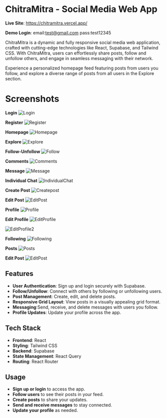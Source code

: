 # ChitraMitra - Social Media Web App

**Live Site**: https://chitramitra.vercel.app/

**Demo Login**: 
email:test@gmail.com
pass:test12345

ChitraMitra is a dynamic and fully responsive social media web application, crafted with cutting-edge technologies like React, Supabase, and Tailwind CSS. With ChitraMitra, users can effortlessly share posts, follow and unfollow others, and engage in seamless messaging with their network.

Experience a personalized homepage feed featuring posts from users you follow, and explore a diverse range of posts from all users in the Explore section.

# Screenshots 

**Login**
![Login](https://github.com/user-attachments/assets/6798454f-be0c-420a-95c6-29cbf9f23506)

**Register**
![Register](https://github.com/user-attachments/assets/34ff6adc-8626-4183-b3fe-7c6343cd9122)

**Homepage**
![Homepage](https://github.com/user-attachments/assets/0c830abb-be56-413d-ac5c-019f7b53a946)

**Explore**
![Explore](https://github.com/user-attachments/assets/5b9b31e3-b1dc-470f-9a64-27286586ee09)

**Follow-Unfollow**
![Follow](https://github.com/user-attachments/assets/af37a1e9-ca6e-4aa7-8cf5-17f8ecd77ec3)

**Comments**
![Comments](https://github.com/user-attachments/assets/e4151e68-6975-42b6-a764-1d1d0927a829)

**Message**
![Message](https://github.com/user-attachments/assets/39008ec3-e1f4-4c67-ab4e-40e1f8ffc4c6)

**Individual Chat**
![IndividualChat](https://github.com/user-attachments/assets/1efb67cb-28be-4e0c-9faa-f73feaa1d107)

**Create Post**
![Createpost](https://github.com/user-attachments/assets/0e73e0a0-d611-4d86-9030-c482de58cac4)

**Edit Post**
![EditPost](https://github.com/user-attachments/assets/e28da29c-0bc0-4d90-84a4-f7b323d806ef)

**Profile**
![Profile](https://github.com/user-attachments/assets/5f5d0482-fbb4-4460-807e-e84297d54794)

**Edit Profile**
![EditProfile](https://github.com/user-attachments/assets/da7d0994-86af-4624-8654-28136bbe455f)

![EditProfile2](https://github.com/user-attachments/assets/22b13f28-138f-4bc9-90e9-c251485edb1d)

**Following**
![Following](https://github.com/user-attachments/assets/84dd0d8a-4323-4c2a-a631-4c4b296a8615)

**Posts**
![Posts](https://github.com/user-attachments/assets/78876fe3-da75-4a5a-bb9d-de567a2876d9)

**Edit Post**
![EditPost](https://github.com/user-attachments/assets/37b7a57e-0c29-4892-b193-dfdb6b41409c)


## Features

- **User Authentication**: Sign up and login securely with Supabase.
- **Follow/Unfollow**: Connect with others by following or unfollowing users.
- **Post Management**: Create, edit, and delete posts.
- **Responsive Grid Layout**: View posts in a visually appealing grid format.
- **Messaging**:Send, receive, and delete messages with users you follow.
- **Profile Updates**: Update your profile across the app.

## Tech Stack

- **Frontend**: React
- **Styling**: Tailwind CSS
- **Backend**: Supabase
- **State Management**: React Query
- **Routing**: React Router

## Usage

- **Sign up or login** to access the app.
- **Follow users** to see their posts in your feed.
- **Create posts** to share your updates.
- **Send and receive messages** to stay connected.
- **Update your profile** as needed.

